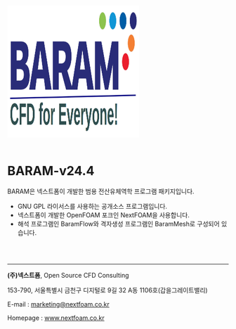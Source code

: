 <img src="https://github.com/nextfoam/baram-pages/raw/main/screenshots/baram-1.png" width="300" height="300"><br><br>


# BARAM-v24.4

BARAM은 넥스트폼이 개발한 범용 전산유체역학 프로그램 패키지입니다.

+ GNU GPL 라이서스를 사용하는 공개소스 프로그램입니다.
+ 넥스트폼이 개발한 OpenFOAM 포크인 NextFOAM을 사용합니다.
+ 해석 프로그램인 BaramFlow와 격자생성 프로그램인 BaramMesh로 구성되어 있습니다.

<!---

2024.10

- BaramFlow에서 사용되는 용어들은 언어가 한글로 설정되었을 때의 단어를 기준으로 괄호 안에 영어일 때의 단어를 같이 표기하였다.
- 외부링크는 파란색으로, 참고문헌은 이탤릭체로 표기하였다.

--->

<br><br>

---
__(주)넥스트폼__, Open Source CFD Consulting

153-790, 서울특별시 금천구 디지털로 9길 32 A동 1106호(갑을그레이트밸리)

E-mail : marketing@nextfoam.co.kr

Homepage : www.nextfoam.co.kr


